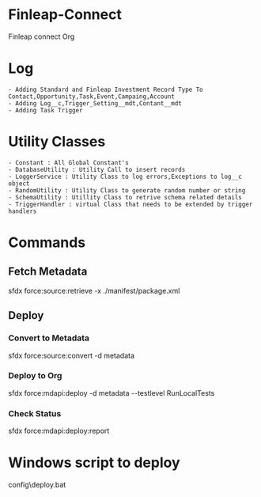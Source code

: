 # Finleap-Connect
Finleap connect Org

# Log
    - Adding Standard and Finleap Investment Record Type To Contact,Opportunity,Task,Event,Campaing,Account
    - Adding Log__c,Trigger_Setting__mdt,Contant__mdt
    - Adding Task Trigger



# Utility Classes
    - Constant : All Global Constant's 
    - DatabaseUtility : Utility Call to insert records
    - LoggerService : Utility Class to log errors,Exceptions to log__c object
    - RandomUtility : Utility Class to generate random number or string
    - SchemaUtility : Utillity Class to retrive schema related details
    - TriggerHandler : virtual Class that needs to be extended by trigger handlers



# Commands
## Fetch Metadata
sfdx force:source:retrieve -x ./manifest/package.xml 

## Deploy
### Convert to Metadata
sfdx force:source:convert -d metadata
### Deploy to Org
sfdx force:mdapi:deploy -d metadata  --testlevel RunLocalTests
### Check Status
sfdx force:mdapi:deploy:report 

# Windows script to deploy
config\deploy.bat

